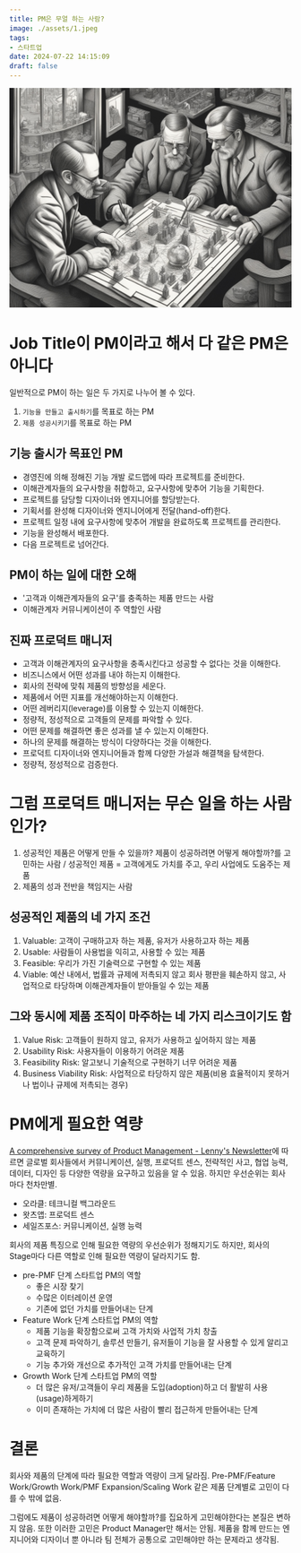 ```yaml
---
title: PM은 무얼 하는 사람?
image: ./assets/1.jpeg
tags:
- 스타트업
date: 2024-07-22 14:15:09
draft: false
---
```


![hero](./assets/1.jpeg)

# Job Title이 PM이라고 해서 다 같은 PM은 아니다

일반적으로 PM이 하는 일은 두 가지로 나누어 볼 수 있다.

1. `기능을 만들고 출시하기`를 목표로 하는 PM
2. `제품 성공시키기`를 목표로 하는 PM

## 기능 출시가 목표인 PM

- 경영진에 의해 정해진 기능 개발 로드맵에 따라 프로젝트를 준비한다.
- 이해관계자들의 요구사항을 취합하고, 요구사항에 맞추어 기능을 기획한다.
- 프로젝트를 담당할 디자이너와 엔지니어를 할당받는다.
- 기획서를 완성해 디자이너와 엔지니어에게 전달(hand-off)한다.
- 프로젝트 일정 내에 요구사항에 맞추어 개발을 완료하도록 프로젝트를 관리한다.
- 기능을 완성해서 배포한다.
- 다음 프로젝트로 넘어간다.

## PM이 하는 일에 대한 오해

- '고객과 이해관계자들의 요구'를 충족하는 제품 만드는 사람
- 이해관계자 커뮤니케이션이 주 역할인 사람

## 진짜 프로덕트 매니저

- 고객과 이해관계자의 요구사항을 충족시킨다고 성공할 수 없다는 것을 이해한다.
- 비즈니스에서 어떤 성과를 내야 하는지 이해한다.
- 회사의 전략에 맞춰 제품의 방향성을 세운다.
- 제품에서 어떤 지표를 개선해야하는지 이해한다.
- 어떤 레버리지(leverage)를 이용할 수 있는지 이해한다.
- 정량적, 정성적으로 고객들의 문제를 파악할 수 있다.
- 어떤 문제를 해결하면 좋은 성과를 낼 수 있는지 이해한다.
- 하나의 문제를 해결하는 방식이 다양하다는 것을 이해한다.
- 프로덕트 디자이너와 엔지니어들과 함께 다양한 가설과 해결책을 탐색한다.
- 정량적, 정성적으로 검증한다.

# 그럼 프로덕트 매니저는 무슨 일을 하는 사람인가?

1. 성공적인 제품은 어떻게 만들 수 있을까? 제품이 성공하려면 어떻게 해야할까?를 고민하는 사람 / 성공적인 제품 = 고객에게도 가치를 주고, 우리 사업에도 도움주는 제품
2. 제품의 성과 전반을 책임지는 사람

## 성공적인 제품의 네 가지 조건

1. Valuable: 고객이 구매하고자 하는 제품, 유저가 사용하고자 하는 제품
2. Usable: 사람들이 사용법을 익히고, 사용할 수 있는 제품
3. Feasible: 우리가 가진 기술력으로 구현할 수 있는 제품
4. Viable: 예산 내에서, 법률과 규제에 저촉되지 않고 회사 평판을 훼손하지 않고, 사업적으로 타당하며 이해관계자들이 받아들일 수 있는 제품

## 그와 동시에 제품 조직이 마주하는 네 가지 리스크이기도 함

1. Value Risk: 고객들이 원하지 않고, 유저가 사용하고 싶어하지 않는 제품
2. Usability Risk: 사용자들이 이용하기 어려운 제품
3. Feasibility Risk: 알고보니 기술적으로 구현하기 너무 어려운 제품
4. Business Viability Risk: 사업적으로 타당하지 않은 제품(비용 효율적이지 못하거나 법이나 규제에 저촉되는 경우)

# PM에게 필요한 역량

[A comprehensive survey of Product Management - Lenny's Newsletter](https://www.lennysnewsletter.com/p/product-management-survey)에 따르면 글로벌 회사들에서 커뮤니케이션, 실행, 프로덕트 센스, 전략적인 사고, 협업 능력, 데이터, 디자인 등 다양한 역량을 요구하고 있음을 알 수 있음. 하지만 우선순위는 회사마다 천차만별.

- 오라클: 테크니컬 백그라운드
- 왓츠앱: 프로덕트 센스
- 세일즈포스: 커뮤니케이션, 실행 능력

회사의 제품 특징으로 인해 필요한 역량의 우선순위가 정해지기도 하지만, 회사의 Stage마다 다른 역할로 인해 필요한 역량이 달라지기도 함.

- pre-PMF 단계 스타트업 PM의 역할
  - 좋은 시장 찾기
  - 수많은 이터레이션 운영
  - 기존에 없던 가치를 만들어내는 단계
- Feature Work 단계 스타트업 PM의 역할
  - 제품 기능을 확장함으로써 고객 가치와 사업적 가치 창출
  - 고객 문제 파악하기, 솔루션 만들기, 유저들이 기능을 잘 사용할 수 있게 알리고 교육하기
  - 기능 추가와 개선으로 추가적인 고객 가치를 만들어내는 단계
- Growth Work 단계 스타트업 PM의 역할
  - 더 많은 유저/고객들이 우리 제품을 도입(adoption)하고 더 활발히 사용(usage)하게하기
  - 이미 존재하는 가치에 더 많은 사람이 빨리 접근하게 만들어내는 단계

# 결론

회사와 제품의 단계에 따라 필요한 역할과 역량이 크게 달라짐. Pre-PMF/Feature Work/Growth Work/PMF Expansion/Scaling Work 같은 제품 단계별로 고민이 다를 수 밖에 없음.

그럼에도 제품이 성공하려면 어떻게 해야할까?를 집요하게 고민해야한다는 본질은 변하지 않음. 또한 이러한 고민은 Product Manager만 해서는 안됨. 제품을 함께 만드는 엔지니어와 디자이너 뿐 아니라 팀 전체가 공통으로 고민해야만 하는 문제라고 생각됨.